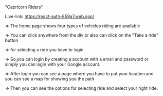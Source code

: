 "Capricorn Riders"

 Live-link: https://react-auth-859a7.web.app/

=> The home page shows four types of vehicles riding are available

=> You can click anywhere from the div or also can click on the "Take a ride" button

=> for selecting a ride you have to login 

=> So,you can login by creating a account with a email and password or simply you can login with your Google account.

=> After login you can see a page where you have to put your location and you can see a map for showing you the path 

=> Then you can see the options for selecting ride and select your right ride.
